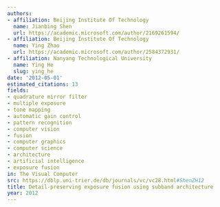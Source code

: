 ```yaml
---
authors:
- affiliation: Beijing Institute Of Technology
  name: Jianbing Shen
  url: https://academic.microsoft.com/author/2169261594/
- affiliation: Beijing Institute Of Technology
  name: Ying Zhao
  url: https://academic.microsoft.com/author/2584372931/
- affiliation: Nanyang Technological University
  name: Ying He
  slug: ying_he
date: '2012-05-01'
estimated_citations: 13
fields:
- quadrature mirror filter
- multiple exposure
- tone mapping
- automatic gain control
- pattern recognition
- computer vision
- fusion
- computer graphics
- computer science
- architecture
- artificial intelligence
- exposure fusion
in: The Visual Computer
src: https://dblp.uni-trier.de/db/journals/vc/vc28.html#ShenZH12
title: Detail-preserving exposure fusion using subband architecture
year: 2012
---
```

